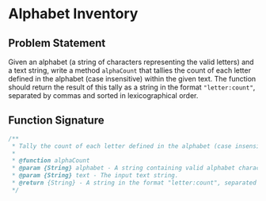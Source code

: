 # Alphabet Inventory

## Problem Statement

Given an alphabet (a string of characters representing the valid letters) and a text string, write a method `alphaCount` that tallies the count of each letter defined in the alphabet (case insensitive) within the given text. The function should return the result of this tally as a string in the format `"letter:count"`, separated by commas and sorted in lexicographical order.

## Function Signature

```javascript
/**
 * Tally the count of each letter defined in the alphabet (case insensitive) within the given text.
 *
 * @function alphaCount
 * @param {String} alphabet - A string containing valid alphabet characters.
 * @param {String} text - The input text string.
 * @return {String} - A string in the format "letter:count", separated by commas, sorted in lexicographical order.
 */
